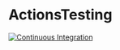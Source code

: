 # ActionsTesting

[![Continuous Integration](https://github.com/BenDev9/ActionsTesting/actions/workflows/main.yml/badge.svg?branch=main)](https://github.com/BenDev9/ActionsTesting/actions/workflows/main.yml)
